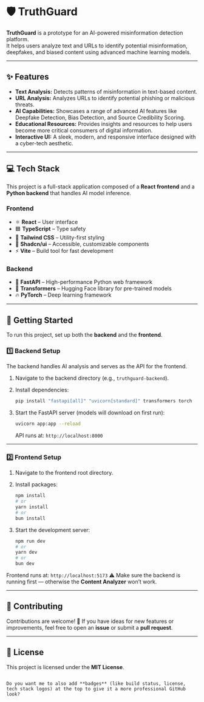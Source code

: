 
# 🛡️ TruthGuard

**TruthGuard** is a prototype for an AI-powered misinformation detection platform.  
It helps users analyze text and URLs to identify potential misinformation, deepfakes, and biased content using advanced machine learning models.

---

## ✨ Features

- **Text Analysis:** Detects patterns of misinformation in text-based content.  
- **URL Analysis:** Analyzes URLs to identify potential phishing or malicious threats.  
- **AI Capabilities:** Showcases a range of advanced AI features like Deepfake Detection, Bias Detection, and Source Credibility Scoring.  
- **Educational Resources:** Provides insights and resources to help users become more critical consumers of digital information.  
- **Interactive UI:** A sleek, modern, and responsive interface designed with a cyber-tech aesthetic.  

---

## 💻 Tech Stack

This project is a full-stack application composed of a **React frontend** and a **Python backend** that handles AI model inference.

### Frontend
- ⚛️ **React** – User interface  
- 🟦 **TypeScript** – Type safety  
- 🎨 **Tailwind CSS** – Utility-first styling  
- 🧩 **Shadcn/ui** – Accessible, customizable components  
- ⚡ **Vite** – Build tool for fast development  

### Backend
- 🚀 **FastAPI** – High-performance Python web framework  
- 🤗 **Transformers** – Hugging Face library for pre-trained models  
- 🔥 **PyTorch** – Deep learning framework  

---

## 🚀 Getting Started

To run this project, set up both the **backend** and the **frontend**.

### 1️⃣ Backend Setup

The backend handles AI analysis and serves as the API for the frontend.

1. Navigate to the backend directory (e.g., `truthguard-backend`).  
2. Install dependencies:  
   ```bash
   pip install "fastapi[all]" "uvicorn[standard]" transformers torch

3. Start the FastAPI server (models will download on first run):

   ```bash
   uvicorn app:app --reload
   ```

   API runs at: `http://localhost:8000`

---

### 2️⃣ Frontend Setup

1. Navigate to the frontend root directory.
2. Install packages:

   ```bash
   npm install
   # or
   yarn install
   # or
   bun install
   ```
3. Start the development server:

   ```bash
   npm run dev
   # or
   yarn dev
   # or
   bun dev
   ```

Frontend runs at: `http://localhost:5173`
⚠️ Make sure the backend is running first — otherwise the **Content Analyzer** won’t work.

---

## 🤝 Contributing

Contributions are welcome! 🎉
If you have ideas for new features or improvements, feel free to open an **issue** or submit a **pull request**.

---

## 📄 License

This project is licensed under the **MIT License**.

```

Do you want me to also add **badges** (like build status, license, tech stack logos) at the top to give it a more professional GitHub look?
```
